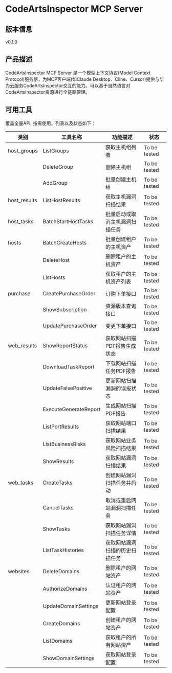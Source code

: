 # CodeArtsInspector MCP Server 

## 版本信息
v0.1.0

## 产品描述

CodeArtsInspector MCP Server 是一个模型上下文协议(Model Context Protocol)服务器，为MCP客户端(如Claude Desktop、Cline、Cursor)提供与华为云服务CodeArtsInspector交互的能力。可以基于自然语言对CodeArtsInspector资源进行全链路管理。

## 可用工具
覆盖全量API, 按需使用，列表以及状态如下：

| 类别 | 工具名称 | 功能描述 | 状态 |
| --- | --- | --- | --- |
| host_groups | ListGroups | 获取主机组列表 | To be tested |
|  | DeleteGroup | 删除主机组 | To be tested |
|  | AddGroup | 批量创建主机组 | To be tested |
| host_results | ListHostResults | 获取主机漏洞扫描结果 | To be tested |
| host_tasks | BatchStartHostTasks | 批量启动或取消主机漏洞扫描任务 | To be tested |
| hosts | BatchCreateHosts | 批量创建租户的主机资产 | To be tested |
|  | DeleteHost | 删除租户的主机资产 | To be tested |
|  | ListHosts | 获取租户的主机资产列表 | To be tested |
| purchase | CreatePurchaseOrder | 订购下单接口 | To be tested |
|  | ShowSubscription | 资源版本查询接口 | To be tested |
|  | UpdatePurchaseOrder | 变更下单接口 | To be tested |
| web_results | ShowReportStatus | 获取网站扫描PDF报告生成状态 | To be tested |
|  | DownloadTaskReport | 下载网站扫描任务PDF报告 | To be tested |
|  | UpdateFalsePositive | 更新网站扫描漏洞的误报状态 | To be tested |
|  | ExecuteGenerateReport | 生成网站扫描PDF报告 | To be tested |
|  | ListPortResults | 获取网站端口扫描结果 | To be tested |
|  | ListBusinessRisks | 获取网站业务风险扫描结果 | To be tested |
|  | ShowResults | 获取网站漏洞扫描结果 | To be tested |
| web_tasks | CreateTasks | 创建网站漏洞扫描任务并启动 | To be tested |
|  | CancelTasks | 取消或重启网站漏洞扫描任务 | To be tested |
|  | ShowTasks | 获取网站漏洞扫描任务详情 | To be tested |
|  | ListTaskHistories | 获取网站漏洞扫描的历史扫描任务 | To be tested |
| websites | DeleteDomains | 删除租户的网站资产 | To be tested |
|  | AuthorizeDomains | 认证租户的网站资产 | To be tested |
|  | UpdateDomainSettings | 更新网站登录配置 | To be tested |
|  | CreateDomains | 创建租户的网站资产 | To be tested |
|  | ListDomains | 获取租户的所有网站资产 | To be tested |
|  | ShowDomainSettings | 获取网站登录配置 | To be tested |
